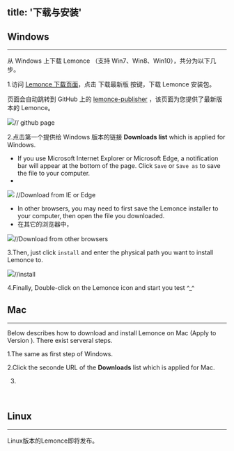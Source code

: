 title: '下载与安装'
---

## Windows
---

从 Windows 上下载 Lemonce （支持 Win7、Win8、Win10），共分为以下几步。

1.访问 [Lemonce 下载页面](https://www.lemonce.com)，点击 <span class="button">下载最新版 </span> 按键，下载 Lemonce 安装包。

页面会自动跳转到 GitHub 上的 [lemonce-publisher](https://github.com/lemonce/lemonce-publisher/releases) ，该页面为您提供了最新版本的 Lemonce。

<img class="large-images" src="/">// github page

2.点击第一个提供给 Windows 版本的链接 **Downloads list** which is applied for Windows.
- If you use Microsoft Internet Explorer or Microsoft Edge, a notification bar will appear at the bottom of the page. Click `Save` or `Save as` to save the file to your computer. 
- 

<img class="long-images" src="/"> //Download from IE or Edge

- In other browsers, you may need to first save the Lemonce installer to your computer, then open the file you downloaded. 
- 在其它的浏览器中，

<img class="long-images" src="/">//Download from other browsers

3.Then, just click `install` and enter the physical path you want to install Lemonce to.

<img class="long-images" src="/">//install

4.Finally, Double-click on the Lemonce icon and start you test ^_^
<br>

## Mac
---

Below describes how to download and install Lemonce on Mac (Apply to Version ). There exist serveral steps.

1.The same as first step of Windows.

2.Click the seconde URL of the **Downloads** list which is applied for Mac. 

3.
<br>

## Linux
---

Linux版本的Lemonce即将发布。


